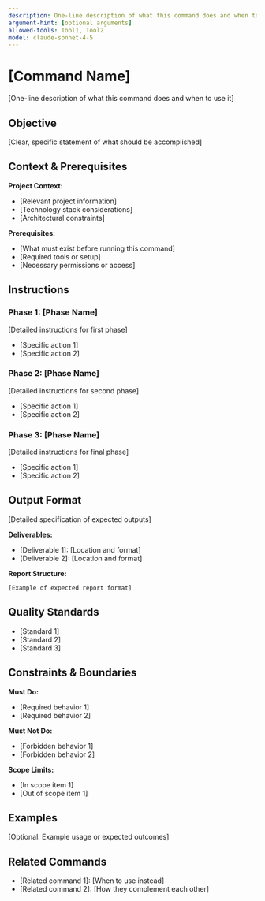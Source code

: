 ```yaml
---
description: One-line description of what this command does and when to use it
argument-hint: [optional arguments]
allowed-tools: Tool1, Tool2
model: claude-sonnet-4-5
---
```


# [Command Name]

[One-line description of what this command does and when to use it]

## Objective

[Clear, specific statement of what should be accomplished]

## Context & Prerequisites

**Project Context:**
- [Relevant project information]
- [Technology stack considerations]
- [Architectural constraints]

**Prerequisites:**
- [What must exist before running this command]
- [Required tools or setup]
- [Necessary permissions or access]

## Instructions

### Phase 1: [Phase Name]
[Detailed instructions for first phase]
- [Specific action 1]
- [Specific action 2]

### Phase 2: [Phase Name]
[Detailed instructions for second phase]
- [Specific action 1]
- [Specific action 2]

### Phase 3: [Phase Name]
[Detailed instructions for final phase]
- [Specific action 1]
- [Specific action 2]

## Output Format

[Detailed specification of expected outputs]

**Deliverables:**
- [Deliverable 1]: [Location and format]
- [Deliverable 2]: [Location and format]

**Report Structure:**
```
[Example of expected report format]
```

## Quality Standards

- [Standard 1]
- [Standard 2]
- [Standard 3]

## Constraints & Boundaries

**Must Do:**
- [Required behavior 1]
- [Required behavior 2]

**Must Not Do:**
- [Forbidden behavior 1]
- [Forbidden behavior 2]

**Scope Limits:**
- [In scope item 1]
- [Out of scope item 1]

## Examples

[Optional: Example usage or expected outcomes]

## Related Commands

- [Related command 1]: [When to use instead]
- [Related command 2]: [How they complement each other]
